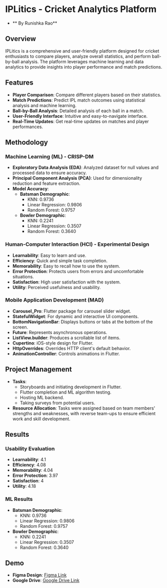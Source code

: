 # IPLitics - Cricket Analytics Platform
- ** By Runishka Rao**

## Overview
IPLitics is a comprehensive and user-friendly platform designed for cricket enthusiasts to compare players, analyze overall statistics, and perform ball-by-ball analysis. The platform leverages machine learning and data analytics to provide insights into player performance and match predictions.

## Features
- **Player Comparison**: Compare different players based on their statistics.
- **Match Predictions**: Predict IPL match outcomes using statistical analysis and machine learning.
- **Ball-by-Ball Analysis**: Detailed analysis of each ball in a match.
- **User-Friendly Interface**: Intuitive and easy-to-navigate interface.
- **Real-Time Updates**: Get real-time updates on matches and player performances.

## Methodology
### Machine Learning (ML) - CRISP-DM
- **Exploratory Data Analysis (EDA)**: Analyzed dataset for null values and processed data to ensure accuracy.
- **Principal Component Analysis (PCA)**: Used for dimensionality reduction and feature extraction.
- **Model Accuracy**:
  - **Batsman Demographic**:
    - KNN: 0.9736
    - Linear Regression: 0.9806
    - Random Forest: 0.9757
  - **Bowler Demographic**:
    - KNN: 0.2241
    - Linear Regression: 0.3507
    - Random Forest: 0.3640

### Human-Computer Interaction (HCI) - Experimental Design
- **Learnability**: Easy to learn and use.
- **Efficiency**: Quick and simple task completion.
- **Memorability**: Easy to recall how to use the system.
- **Error Protection**: Protects users from errors and uncomfortable situations.
- **Satisfaction**: High user satisfaction with the system.
- **Utility**: Perceived usefulness and usability.

### Mobile Application Development (MAD)
- **Carousel_Pro**: Flutter package for carousel slider widget.
- **StatefulWidget**: For dynamic and interactive UI components.
- **BottomNavigationBar**: Displays buttons or tabs at the bottom of the screen.
- **Future**: Represents asynchronous operations.
- **ListView.builder**: Produces a scrollable list of items.
- **Cupertino**: iOS-style design for Flutter.
- **HttpOverrides**: Overrides HTTP client's default behavior.
- **AnimationController**: Controls animations in Flutter.

## Project Management
- **Tasks**:
  - Storyboards and initiating development in Flutter.
  - Flutter completion and ML algorithm testing.
  - Hosting ML backend.
  - Taking surveys from potential users.
- **Resource Allocation**: Tasks were assigned based on team members' strengths and weaknesses, with reverse team-ups to ensure efficient work and skill development.

## Results
### Usability Evaluation
- **Learnability**: 4.1
- **Efficiency**: 4.08
- **Memorability**: 4.04
- **Error Protection**: 3.97
- **Satisfaction**: 4
- **Utility**: 4.18

### ML Results
- **Batsman Demographic**:
  - KNN: 0.9736
  - Linear Regression: 0.9806
  - Random Forest: 0.9757
- **Bowler Demographic**:
  - KNN: 0.2241
  - Linear Regression: 0.3507
  - Random Forest: 0.3640

## Demo
- **Figma Design**: [Figma Link](https://www.figma.com/file/17ZD23vDFKLr8LQlC7yKwO/Project-2)
- **Google Drive**: [Google Drive Link](https://drive.google.com/drive/folders/1SyK6wx4bjpWkWd7kv02AUi3YTxTJhOj?usp=sharing)
